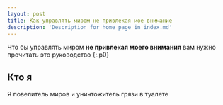 ```yaml
---
layout: post
title: Как управлять миром не привлекая мое внимание 
description: 'Description for home page in index.md'
---
```


Что бы управлять миром **не привлекая моего внимания** вам нужно прочитать это руководство
{:.p0}

Кто я
---

Я повелитель миров и уничтожитель грязи в туалете
